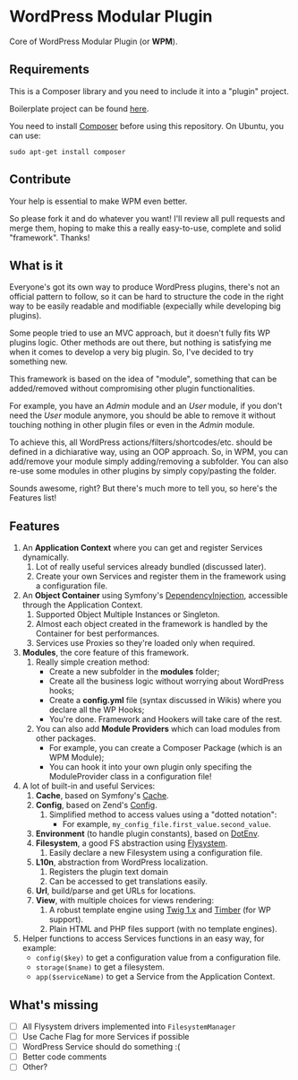 # WordPress Modular Plugin
Core of WordPress Modular Plugin (or **WPM**).

## Requirements
This is a Composer library and you need to include it into a "plugin" project. 

Boilerplate project can be found [here](https://github.com/Skazzino/wpm-boilerplate-plugin). 

You need to install [Composer](https://getcomposer.org/) before using this repository. On Ubuntu, you can use:
```
sudo apt-get install composer
```

## Contribute
Your help is essential to make WPM even better. 

So please fork it and do whatever you want! I'll review all pull requests and merge them, hoping to make this a really easy-to-use, complete and solid "framework". Thanks!

## What is it

Everyone's got its own way to produce WordPress plugins, there's not an official pattern to follow, so it can be hard 
to structure the code in the right way to be easily readable and modifiable (expecially while developing big plugins).

Some people tried to use an MVC approach, but it doesn't fully fits WP plugins logic. Other methods are out there, but nothing is satisfying me when it comes to develop a very big plugin.
So, I've decided to try something new.

This framework is based on the idea of "module", something that can be added/removed without compromising other plugin 
functionalities. 

For example, you have an *Admin* module and an *User* module, if you don't need the *User* module anymore, you
should be able to remove it without touching nothing in other plugin files or even in the *Admin* module.

To achieve this, all WordPress actions/filters/shortcodes/etc. should be defined in a dichiarative way, using an OOP approach.
So, in WPM, you can add/remove your module simply adding/removing a subfolder. You can also re-use some modules in other plugins
by simply copy/pasting the folder.

Sounds awesome, right? But there's much more to tell you, so here's the Features list!

## Features
  1. An **Application Context** where you can get and register Services dynamically.
        1. Lot of really useful services already bundled (discussed later).
        2. Create your own Services and register them in the framework using a configuration file.
  2. An **Object Container** using Symfony's [DependencyInjection](https://github.com/symfony/dependency-injection), accessible through the Application Context.
        1. Supported Object Multiple Instances or Singleton.
        2. Almost each object created in the framework is handled by the Container for best performances.
        3. Services use Proxies so they're loaded only when required.
  3. **Modules**, the core feature of this framework.
        1. Really simple creation method:
            - Create a new subfolder in the **modules** folder;
            - Create all the business logic without worrying about WordPress hooks;
            - Create a **config.yml** file (syntax discussed in Wikis) where you declare all the WP Hooks;
            - You're done. Framework and Hookers will take care of the rest.
        2. You can also add **Module Providers** which can load modules from other packages.
            - For example, you can create a Composer Package (which is an WPM Module);
            - You can hook it into your own plugin only specifing the ModuleProvider class in a configuration file!
  4. A lot of built-in and useful Services:
        1. **Cache**, based on Symfony's [Cache](https://github.com/symfony/cache).
        2. **Config**, based on Zend's [Config](https://github.com/zendframework/zend-config).
            1. Simplified method to access values using a "dotted notation":
                - For example, ``my_config_file.first_value.second_value``.
        3. **Environment** (to handle plugin constants), based on [DotEnv](https://github.com/vlucas/phpdotenv).
        4. **Filesystem**, a good FS abstraction using [Flysystem](https://github.com/thephpleague/flysystem).
            1. Easily declare a new Filesystem using a configuration file.
        5. **L10n**, abstraction from WordPress localization. 
            1. Registers the plugin text domain 
            2. Can be accessed to get translations easily.
        6. **Url**, build/parse and get URLs for locations.
        7. **View**, with multiple choices for views rendering:
            1. A robust template engine using [Twig 1.x](http://twig.sensiolabs.org/doc/1.x/) and [Timber](https://github.com/timber/timber) (for WP support).
            2. Plain HTML and PHP files support (with no template engines).   
  6. Helper functions to access Services functions in an easy way, for example:
        - ``config($key)`` to get a configuration value from a configuration file.
        - ``storage($name)`` to get a filesystem.
        - ``app($serviceName)`` to get a Service from the Application Context.
  
## What's missing
- [ ] All Flysystem drivers implemented into ``FilesystemManager``
- [ ] Use Cache Flag for more Services if possible
- [ ] WordPress Service should do something :(
- [ ] Better code comments
- [ ] Other?
